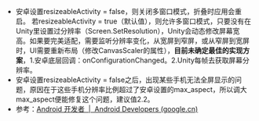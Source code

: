 - 安卓设置resizeableActivity = false，则关闭多窗口模式，折叠时应用会重启。
  若resizeableActivity = true（默认值），则允许多窗口模式，只要没有在Unity里设置过分辨率（Screen.SetResolution），Unity会动态修改屏幕宽高。如果要完美适配，需要监听分辨率变化，从宽屏到窄屏，或从窄屏到宽屏时，UI需要重新布局（修改CanvasScaler的属性），**目前未确定最佳的实现方案**，1.安卓底层回调：onConfigurationChanged。2.Unity每帧去获取屏幕分辨率。
- 安卓设置resizeableActivity = false之后，出现某些手机无法全屏显示的问题，原因在于这些手机分辨率比例超过了安卓设置的max_aspect，所以调大max_aspect便能修复这个问题，建议值2.2。
- 参考：[Android 开发者  |  Android Developers (google.cn)](https://developer.android.google.cn/guide/topics/manifest/supports-screens-element?hl=zh-cn#compat-mode)